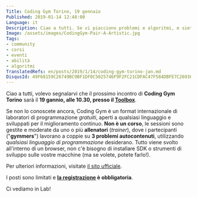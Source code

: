 ```yaml
---
Title: Coding Gym Torino, 19 gennaio
Published: 2019-01-14 12:48:00
Language: it
Description: Ciao a tutti. Se vi piacciono problemi e algoritmi, e siete interessati ad allenare le vostre abilit&agrave; di programmazione e problem solving, vorrei invitarvi al prossimo incontro di Coding Gym Torino, il 19 gennaio, alle 10.30, presso il Toolbox.
Image: /assets/images/CodingGym-Pair-A-Artistic.jpg
Tags:
- community
- corsi
- eventi
- abilità
- algoritmi
TranslatedRefs: en/posts/2019/1/14/coding-gym-torino-jan.md
DisqusId: 49F68159C26749BC9BF1DF0C5025746F9F2FC21CDFAC47F584DBFE7C26936D65
---
```

Ciao a tutti, volevo segnalarvi che il prossimo incontro di **Coding Gym Torino** sar&agrave; il **19 gannio, alle 10.30, presso il <a href="http://www.toolboxoffice.it/" target="_blank">Toolbox</a>**.

Se non lo conoscete ancora, Coding Gym &egrave; un format internazionale di laboratori di programmazione *gratuiti*, aperti a qualsiasi linguaggio e sviluppati per il miglioramento continuo. **Non &egrave; un corso**, le sessioni sono gestite e moderate da uno o pi&ugrave; **allenatori** (*trainer*), dove i partecipanti ("**gymmers**") lavorano a coppie su **3 problemi autocontenuti**, utilizzando *qualsiasi linguaggio di programmazione* desiderano. Tutto viene svolto all'interno di un browser, non c'&egrave; bisogno di installare SDK o strumenti di sviluppo sulle vostre macchine (ma se volete, potete farlo!).

Per ulteriori informazioni, visitate <a href="https://coding-gym.org/" target="_blank">il sito ufficiale</a>.

I posti sono limitati e **<a href="https://coding-gym-to0119.eventbrite.it/" target="_blank">la registrazione</a> &egrave; obbligatoria**.

Ci vediamo in Lab!